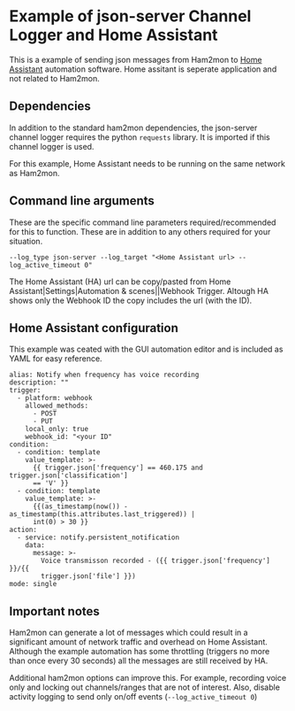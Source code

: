 # Example of json-server Channel Logger and Home Assistant

This is a example of sending json messages from Ham2mon to [Home Assistant](https://www.home-assistant.io) automation software.  Home assitant is seperate application and not related to Ham2mon.

## Dependencies
In addition to the standard ham2mon dependencies, the json-server channel logger requires the python `requests` library.  It is imported if this channel logger is used.

For this example, Home Assistant needs to be running on the same network as Ham2mon.

## Command line arguments

These are the specific command line parameters required/recommended for this to function.  These are in addition to any others required for your situation.
```
--log_type json-server --log_target "<Home Assistant url> --log_active_timeout 0"
```
The Home Assistant (HA) url can be copy/pasted from Home Assistant|Settings|Automation & scenes|<your automation>|Webhook Trigger.  Altough HA shows only the Webhook ID the copy includes the url (with the ID).

## Home Assistant configuration

This example was ceated with the GUI automation editor and is included as YAML for easy reference.
```
alias: Notify when frequency has voice recording
description: ""
trigger:
  - platform: webhook
    allowed_methods:
      - POST
      - PUT
    local_only: true
    webhook_id: "<your ID"
condition:
  - condition: template
    value_template: >-
      {{ trigger.json['frequency'] == 460.175 and trigger.json['classification']
      == 'V' }}
  - condition: template
    value_template: >-
      {{(as_timestamp(now()) - as_timestamp(this.attributes.last_triggered)) |
      int(0) > 30 }}
action:
  - service: notify.persistent_notification
    data:
      message: >-
        Voice transmisson recorded - ({{ trigger.json['frequency'] }}/{{
        trigger.json['file'] }})
mode: single

```

## Important notes
Ham2mon can generate a lot of messages which could result in a significant amount of network traffic and overhead on Home Assistant.  Although the example automation has some throttling (triggers no more than once every 30 seconds) all the messages are still received by HA.

Additional ham2mon options can improve this.  For example, recording voice only and locking out channels/ranges that are not of interest.  Also, disable activity logging to send only on/off events (`--log_active_timeout 0`)